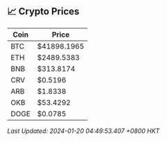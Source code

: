 ## 📈 Crypto Prices

| Coin | Price |
| ---- | ----- |
| BTC | $41898.1965 |
| ETH | $2489.5383 |
| BNB | $313.8174 |
| CRV | $0.5196 |
| ARB | $1.8338 |
| OKB | $53.4292 |
| DOGE | $0.0785 |

_Last Updated: 2024-01-20 04:49:53.407 +0800 HKT_